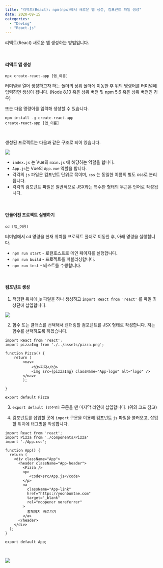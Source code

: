 ```yaml
---
title: "리액트(React): npm(npx)에서 새로운 앱 생성, 컴포넌트 파일 생성"
date: 2020-09-15
categories: 
  - "DevLog"
  - "React.js"
---
```


리액트(React) 새로운 앱 생성하는 방법입니다.

 

#### **리액트 앱 생성**

```
npx create-react-app [앱_이름]
```

터미널을 열어 생성하고자 하는 폴더의 상위 폴더에 이동한 후 위의 명령어를 터미널에 입력하면 생성이 됩니다. (Node 8.10 혹은 상위 버전 및 npm 5.6 혹은 상위 버전인 경우)

또는 다음 명령어를 입력해 생성할 수 있습니다.

```
npm install -g create-react-app
create-react-app [앱_이름]
```

 

생성된 프로젝트는 다음과 같은 구조로 되어 있습니다.

![](./assets/img/wp-content/uploads/2020/09/스크린샷-2020-09-15-오후-2.11.08.png)

- `index.js` 는 Vue의 `main.js` 에 해당하는 역할을 합니다.
- `App.js`는 Vue의 `App.vue` 역할을 합니다.
- 각각의 `js` 파일은 컴포넌트 단위로 묶이며, `css` 는 동일한 이름의 별도 css로 분리됩니다.
- 각각의 컴포넌트 파일은 일반적으로 JSX라는 특수한 형태의 무근본 언어로 작성됩니다.

 

#### **만들어진 프로젝트 실행하기**

```
cd [앱_이름]
```

터미널에서 cd 명령을 현재 위치를 프로젝트 폴더로 이동한 후, 아래 명령을 실행합니다.

- `npm run start` - 로컬호스트로 메인 페이지를 실행합니다.
- `npm run build` - 프로젝트를 퍼블리싱합니다.
- `npm run test` - 테스트를 수행합니다.

 

#### **컴포넌트 생성**

1) 적당한 위치에 js 파일을 하나 생성하고 `import React from 'react'` 를 파일 최상단에 삽입합니다.

![](./assets/img/wp-content/uploads/2020/09/스크린샷-2020-09-15-오후-2.32.27.png)

2) 함수 또는 클래스를 선택해서 렌더링할 컴포넌트를 JSX 형태로 작성합니다. 저는 함수를 선택하도록 하겠습니다.

```
import React from 'react';
import pizzaImg from './../assets/pizza.png';

function Pizza() {
    return (
        <nav>
            <h3>피자</h3>
            <img src={pizzaImg} className="App-logo" alt="logo" />
        </nav>
        );

}

export default Pizza
```

3) `export default [함수명]` 구문을 맨 마지막 라인에 삽입합니다. (위의 코드 참고)

4) 컴포넌트를 삽입할 곳에 `import` 구문을 이용해 컴포넌트 `js` 파일을 불러오고, 삽입할 위치에 태그명을 작성합니다.

```
import React from 'react';
import Pizza from './components/Pizza'
import './App.css';

function App() {
  return (
    <div className="App">
      <header className="App-header">
        <Pizza />
        <p>
           <code>src/App.js</code> 
        </p>
        <a
          className="App-link"
          href="https://yoonbumtae.com"
          target="_blank"
          rel="noopener noreferrer"
        >
          홈페이지 바로가기
        </a>
      </header>
    </div>
  );
}

export default App;
```

 

![](./assets/img/wp-content/uploads/2020/09/스크린샷-2020-09-15-오후-2.36.46.png)
